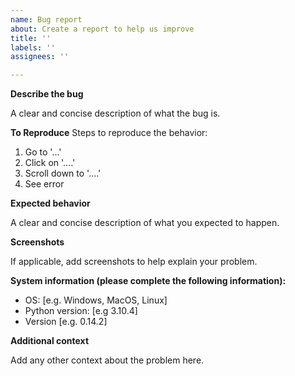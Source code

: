 ```yaml
---
name: Bug report
about: Create a report to help us improve
title: ''
labels: ''
assignees: ''

---
```


**Describe the bug**

A clear and concise description of what the bug is.

**To Reproduce**
Steps to reproduce the behavior:

1. Go to '...'
2. Click on '....'
3. Scroll down to '....'
4. See error

**Expected behavior**

A clear and concise description of what you expected to happen.

**Screenshots**

If applicable, add screenshots to help explain your problem.

**System information (please complete the following information):**

 - OS: [e.g. Windows, MacOS, Linux]
 - Python version: [e.g 3.10.4]
 - Version [e.g. 0.14.2]

**Additional context**

Add any other context about the problem here.
